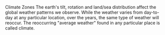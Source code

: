 Climate Zones
The earth's tilt, rotation and land/sea distribution affect the global weather patterns we observe. While the weather varies from day-to-day at any particular location, over the years, the same type of weather will reoccur. The reoccurring "average weather" found in any particular place is called climate.
